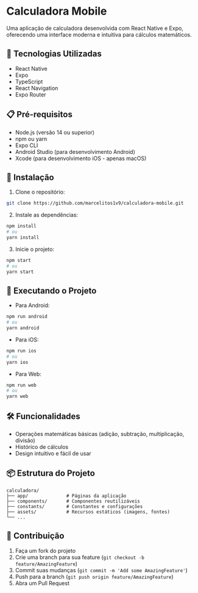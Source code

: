 # Calculadora Mobile

Uma aplicação de calculadora desenvolvida com React Native e Expo, oferecendo uma interface moderna e intuitiva para cálculos matemáticos.

## 🚀 Tecnologias Utilizadas

- React Native
- Expo
- TypeScript
- React Navigation
- Expo Router

## 📋 Pré-requisitos

- Node.js (versão 14 ou superior)
- npm ou yarn
- Expo CLI
- Android Studio (para desenvolvimento Android)
- Xcode (para desenvolvimento iOS - apenas macOS)

## 🔧 Instalação

1. Clone o repositório:
```bash
git clone https://github.com/marcelitos1v9/calculadora-mobile.git
```

2. Instale as dependências:
```bash
npm install
# ou
yarn install
```

3. Inicie o projeto:
```bash
npm start
# ou
yarn start
```

## 📱 Executando o Projeto

- Para Android:
```bash
npm run android
# ou
yarn android
```

- Para iOS:
```bash
npm run ios
# ou
yarn ios
```

- Para Web:
```bash
npm run web
# ou
yarn web
```

## 🛠️ Funcionalidades

- Operações matemáticas básicas (adição, subtração, multiplicação, divisão)
- Histórico de cálculos
- Design intuitivo e fácil de usar

## 📦 Estrutura do Projeto

```
calculadora/
├── app/              # Páginas da aplicação
├── components/       # Componentes reutilizáveis
├── constants/        # Constantes e configurações
├── assets/           # Recursos estáticos (imagens, fontes)
└── ...
```

## 🤝 Contribuição

1. Faça um fork do projeto
2. Crie uma branch para sua feature (`git checkout -b feature/AmazingFeature`)
3. Commit suas mudanças (`git commit -m 'Add some AmazingFeature'`)
4. Push para a branch (`git push origin feature/AmazingFeature`)
5. Abra um Pull Request


